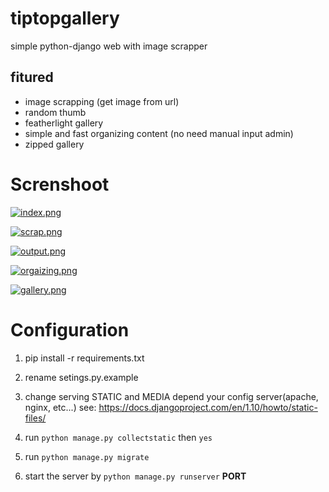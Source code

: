 # tiptopgallery
simple python-django web with image scrapper 

## fitured 
- image scrapping (get image from url)
- random thumb 
- featherlight gallery
- simple and fast organizing content (no need manual input admin)
- zipped gallery


# Screnshoot 
[![index.png](https://s6.postimg.org/a88az7mhd/index.png)](https://postimg.org/image/orfg0mfm5/)

[![scrap.png](https://s6.postimg.org/50rt8hv9t/scrap.png)](https://postimg.org/image/vylqa8fwt/)

[![output.png](https://s6.postimg.org/5p0nrftzl/output.png)](https://postimg.org/image/pwe3jqrgt/)

[![orgaizing.png](https://s6.postimg.org/4y3c7x28h/orgaizing.png)](https://postimg.org/image/q7qyirij1/)

[![gallery.png](https://s6.postimg.org/5et583fdd/gallery.png)](https://postimg.org/image/6tupwtggd/)

# Configuration

1. pip install -r requirements.txt

2. rename setings.py.example

3. change serving STATIC and MEDIA depend your config server(apache, nginx, etc...) see: https://docs.djangoproject.com/en/1.10/howto/static-files/

4. run `python manage.py collectstatic` then `yes`

5. run `python manage.py migrate` 

6. start the server by `python manage.py runserver` **PORT**
